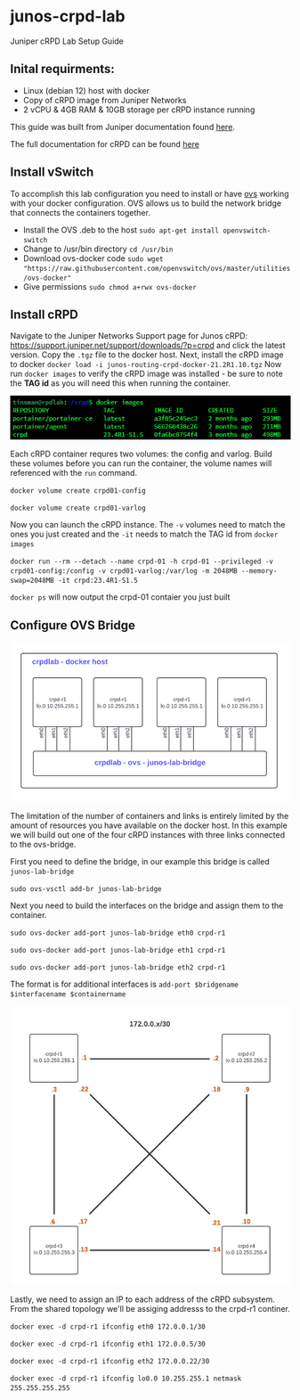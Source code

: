 # junos-crpd-lab
Juniper cRPD Lab Setup Guide


## Inital requirments:
* Linux (debian 12) host with docker
* Copy of cRPD image from Juniper Networks
* 2 vCPU & 4GB RAM & 10GB storage per cRPD instance running

This guide was built from Juniper documentation found [here](https://www.juniper.net/documentation/us/en/quick-start/software/crpd/crpd-quick-start/topics/concept/step-1-crpd.html).

The full documentation for cRPD can be found [here](https://www.juniper.net/documentation/product/us/en/crpd/)

## Install vSwitch
To accomplish this lab configuration you need to install or have [ovs](https://www.openvswitch.org/) working with your docker configuration.  OVS allows us to build the network bridge that connects the containers together.  
* Install the OVS .deb to the host `sudo apt-get install openvswitch-switch`
* Change to /usr/bin directory `cd /usr/bin`
* Download ovs-docker code `sudo wget "https://raw.githubusercontent.com/openvswitch/ovs/master/utilities/ovs-docker"`
* Give permissions `sudo chmod a+rwx ovs-docker`

## Install cRPD
Navigate to the Juniper Networks Support page for Junos cRPD: https://support.juniper.net/support/downloads/?p=crpd and click the latest version.  Copy the `.tgz` file to the docker host.  Next, install the cRPD image to docker `docker load -i junos-routing-crpd-docker-21.2R1.10.tgz` Now run `docker images` to verify the cRPD image was installed - be sure to note the **TAG id** as you will need this when running the container.

![image](https://github.com/happytechnology/junos-crpd-lab/blob/main/dockerimage.PNG)

Each cRPD container requres two volumes: the config and varlog.  Build these volumes before you can run the container, the volume names will referenced with the `run` command.

`docker volume create crpd01-config` 

`docker volume create crpd01-varlog`

Now you can launch the cRPD instance.  The `-v` volumes need to match the ones you just created and the `-it` needs to match the TAG id from `docker images`

`docker run --rm --detach --name crpd-01 -h crpd-01 --privileged -v crpd01-config:/config -v crpd01-varlog:/var/log -m 2048MB --memory-swap=2048MB -it crpd:23.4R1-S1.5`

`docker ps` will now output the crpd-01 contaier you just built

## Configure OVS Bridge
![image](https://github.com/happytechnology/junos-crpd-lab/blob/main/cRPD%20Lab.png)

The limitation of the number of containers and links is entirely limited by the amount of resources you have available on the docker host.  In this example we will build out one of the four cRPD instances with three links connected to the ovs-bridge. 

First you need to define the bridge, in our example this bridge is called `junos-lab-bridge`

`sudo ovs-vsctl add-br junos-lab-bridge`

Next you need to build the interfaces on the bridge and assign them to the container.

`sudo ovs-docker add-port junos-lab-bridge eth0 crpd-r1`

`sudo ovs-docker add-port junos-lab-bridge eth1 crpd-r1`

`sudo ovs-docker add-port junos-lab-bridge eth2 crpd-r1`

The format is for additional interfaces is  `add-port $bridgename $interfacename $containername`

![image](https://github.com/happytechnology/junos-crpd-lab/blob/main/cRPD%20Lab%20topo.png)

Lastly, we need to assign an IP to each address of the cRPD subsystem.  From the shared topology we'll be assiging addresss to the crpd-r1 continer.

`docker exec -d crpd-r1 ifconfig eth0 172.0.0.1/30`

`docker exec -d crpd-r1 ifconfig eth1 172.0.0.5/30`

`docker exec -d crpd-r1 ifconfig eth2 172.0.0.22/30`

`docker exec -d crpd-r1 ifconfig lo0.0 10.255.255.1 netmask 255.255.255.255`
